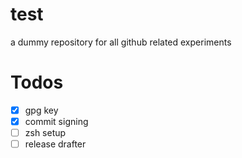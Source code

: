 # test
a dummy repository for all github related experiments  

# Todos
- [x] gpg key 
- [x] commit signing  
- [ ] zsh setup 
- [ ] release drafter
